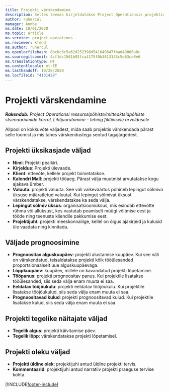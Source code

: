 ```yaml
---
title: Projekti värskendamine
description: Selles teemas kirjeldatakse Project Operationsis projektide värskendamist.
author: ruhercul
manager: Annbe
ms.date: 10/01/2020
ms.topic: article
ms.service: project-operations
ms.reviewer: kfend
ms.author: ruhercul
ms.openlocfilehash: 8bcbc6c5a62d252398d541649647fbad49006a0c
ms.sourcegitcommit: 4cf1dc1561b92fca4175f0b3813133c5e63ce8e6
ms.translationtype: HT
ms.contentlocale: et-EE
ms.lasthandoff: 10/28/2020
ms.locfileid: "4131428"
---
```

# <a name="update-a-project"></a>Projekti värskendamine

_**Rakendub:** Project Operationsi ressurssipõhiste/mitteaktsiapõhiste stsenaariumide korral,  Lihtjuurutamine - tehing fiktiivsele arveldusele_

Allpool on kokkuvõte väljadest, mida saab projektis värskendada pärast selle loomist ja mis tahes värskendustega seotud tagajärgedest.

## <a name="project-detail-fields"></a>Projekti üksikasjade väljad

- **Nimi**: Projekti pealkiri.
- **Kirjeldus**: Projekti ülevaade.
- **Klient**: ettevõte, kellele projekt toimetatakse.
- **Kalendri Mall**: projekti tööaeg. Pärast välja muutmist arvutatakse kogu ajakava ümber.
- **Valuuta**: projekti valuuta. See väli vaikeväärtus põhineb lepingut sõlmiva üksuse määratletud valuutal. Kui lepingut sõlmivat üksust värskendatakse, värskendatakse ka seda välja.
- **Lepingut sõlmiv üksus**: organisatsiooniüksus, mis esindab ettevõtte rühma või allüksust, kes vastutab peamiselt müügi võitmise eest ja tööde ning teenuste kliendile pakkumise eest. 
- **Projektijuht**: projekti meeskonnaliige, kellel on õigus ajakirjeid ja kulusid üle vaadata ning kinnitada.

## <a name="estimate-fields"></a>Väljade prognoosimine

- **Prognoositav alguskuupäev**: projekti alustamise kuupäev. Kui see väli on värskendatud, teisaldatakse projekti kõik tööülesanded proportsionaalselt uue alguskuupäevaga.
- **Lõppkuupäev**: kuupäev, millele on kavandatud projekti lõpetamine.
- **Tööpanus**: projekti prognoositav panus. Kui projektile lisatakse tööülesanded, siis seda välja enam muuta ei saa.
- **Eeldatav tööjõukulu**: projekti eeldatav tööjõukulu. Kui projektile lisatakse tööjõukulud, siis seda välja enam muuta ei saa.
- **Prognoositavad kulud**: projekti prognoositavad kulud. Kui projektile lisatakse kulud, siis seda välja enam muuta ei saa.

## <a name="project-actual-fields"></a>Projekti tegelike näitajate väljad
- **Tegelik algus**: projekti käivitamise päev.
- **Tegelik lõpp**: värskendatakse projekti lõpetamisel.

## <a name="project-status-fields"></a>Projekti oleku väljad

- **Projekti üldine olek**: projektijuhi antud üldine projekti tervis.
- **Kommentaarid**: projektijuhi antud narratiiv projekti praeguse tervise kohta.



[!INCLUDE[footer-include](../includes/footer-banner.md)]